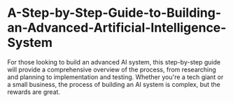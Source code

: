 # A-Step-by-Step-Guide-to-Building-an-Advanced-Artificial-Intelligence-System
For those looking to build an advanced AI system, this step-by-step guide will provide a comprehensive overview of the process, from researching and planning to implementation and testing. Whether you're a tech giant or a small business, the process of building an AI system is complex, but the rewards are great.
